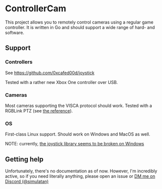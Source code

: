 # ControllerCam
This project allows you to remotely control cameras using a regular game controller.
It is written in Go and should support a wide range of hard- and software.

## Support
### Controllers
See https://github.com/0xcafed00d/joystick

Tested with a rather new Xbox One controller over USB.

### Cameras
Most cameras supporting the VISCA protocol should work. Tested with a RGBLink PTZ (see [the reference](https://www.rgblink.com/uppic/file/202108230919504977.pdf)).

### OS
First-class Linux support. Should work on Windows and MacOS as well.

NOTE: currently, [the joystick library seems to be broken on Windows](https://github.com/0xcafed00d/joystick/issues/8)

## Getting help
Unfortunately, there's no documentation as of now.
However, I'm incredibly active, so if you need literally anything, please open an issue or [DM me on Discord (@simulatan)](https://discord.com/users/505713760124665867)
